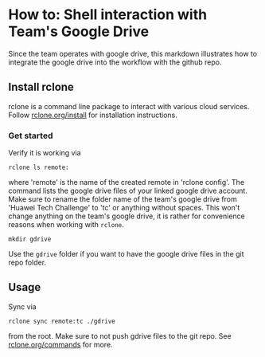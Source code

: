 # How to: Shell interaction with Team's Google Drive
Since the team operates with google drive, this markdown illustrates how to integrate 
the google drive into the workflow with the github repo.


## Install rclone
rclone is a command line package to interact with various cloud services. Follow
[rclone.org/install](https://rclone.org/install/) for installation instructions.

### Get started
Verify it is working via
```shell
rclone ls remote:
```
where 'remote' is the name of the created remote in 'rclone config'. The command lists the google drive files of your linked 
google drive account. <br>
Make sure to rename the folder name of the team's google drive from 'Huawei Tech Challenge' to 'tc' or anything without spaces. This won't change anything 
on the team's google drive, it is rather for convenience reasons when working with `rclone`. <br>
```shell
mkdir gdrive
```
Use the `gdrive` folder if you want to have the google drive files in the git repo folder.

## Usage
Sync via 
```shell
rclone sync remote:tc ./gdrive
```
from the root. Make sure to not push gdrive files to the git repo.
See [rclone.org/commands](https://rclone.org/commands/) for more.
